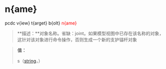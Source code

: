 # n{ame}
pcdc v{iew} t{arget} b{olt} <span style='color: red;'>n{ame}</span>
> **描述：**对象名称。省缺：joint。如果模型视图中已存在该名称的对象，这针对该对象进行命令操作，否则生成一个新的支护锚杆对象

> 
> **值：**
> 
> s（[string](数据类型/string/)，）

